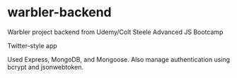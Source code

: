 # warbler-backend

Warbler project backend from Udemy/Colt Steele Advanced JS Bootcamp

Twitter-style app

Used Express, MongoDB, and Mongoose. Also manage authentication using bcrypt and jsonwebtoken.

